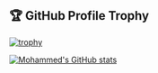 ## 🏆 GitHub Profile Trophy

[![trophy](https://github-profile-trophy.vercel.app/?username=Mohamad-Farhan&theme=algolia)](https://github.com/Mohamad-Farhan)

[![Mohammed's GitHub stats](https://github-readme-stats.vercel.app/api?username=Mohamad-Farhan&no-bg=true&count_private=true&show_icons=true&theme=algolia)](https://github.com/Mohamad-Farhan)
